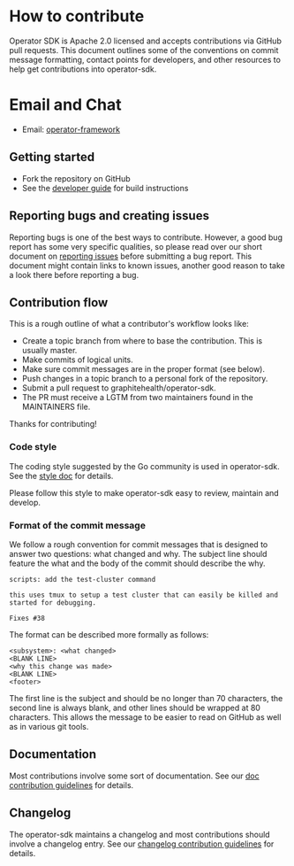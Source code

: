 # How to contribute

Operator SDK is Apache 2.0 licensed and accepts contributions via GitHub pull requests. This document outlines some of the conventions on commit message formatting, contact points for developers, and other resources to help get contributions into operator-sdk.

# Email and Chat

- Email: [operator-framework][operator_framework]  

## Getting started

- Fork the repository on GitHub
- See the [developer guide][developer-guide] for build instructions

## Reporting bugs and creating issues

Reporting bugs is one of the best ways to contribute. However, a good bug report has some very specific qualities, so please read over our short document on [reporting issues][reporting-issues] before submitting a bug report. This document might contain links to known issues, another good reason to take a look there before reporting a bug.

## Contribution flow

This is a rough outline of what a contributor's workflow looks like:

- Create a topic branch from where to base the contribution. This is usually master.
- Make commits of logical units.
- Make sure commit messages are in the proper format (see below).
- Push changes in a topic branch to a personal fork of the repository.
- Submit a pull request to graphitehealth/operator-sdk.
- The PR must receive a LGTM from two maintainers found in the MAINTAINERS file.

Thanks for contributing!

### Code style

The coding style suggested by the Go community is used in operator-sdk. See the [style doc][golang-style-doc] for details.

Please follow this style to make operator-sdk easy to review, maintain and develop.

### Format of the commit message

We follow a rough convention for commit messages that is designed to answer two
questions: what changed and why. The subject line should feature the what and
the body of the commit should describe the why.

```
scripts: add the test-cluster command

this uses tmux to setup a test cluster that can easily be killed and started for debugging.

Fixes #38
```

The format can be described more formally as follows:

```
<subsystem>: <what changed>
<BLANK LINE>
<why this change was made>
<BLANK LINE>
<footer>
```

The first line is the subject and should be no longer than 70 characters, the second line is always blank, and other lines should be wrapped at 80 characters. This allows the message to be easier to read on GitHub as well as in various git tools.

## Documentation

Most contributions involve some sort of documentation. See our [doc contribution guidelines][doc-contrib] for details.

## Changelog

The operator-sdk maintains a changelog and most contributions should involve a changelog entry. See our [changelog contribution guidelines][changelog-contrib] for details.

[operator_framework]: https://groups.google.com/forum/#!forum/operator-framework
[developer-guide]: https://sdk.operatorframework.io/docs/contribution-guidelines/developer-guide/
[reporting-issues]: https://sdk.operatorframework.io/docs/contribution-guidelines/reporting-issues/
[golang-style-doc]: https://github.com/golang/go/wiki/CodeReviewComments
[doc-contrib]: https://sdk.operatorframework.io/docs/contribution-guidelines/documentation
[changelog-contrib]:https://master.sdk.operatorframework.io/docs/contribution-guidelines/changelog
